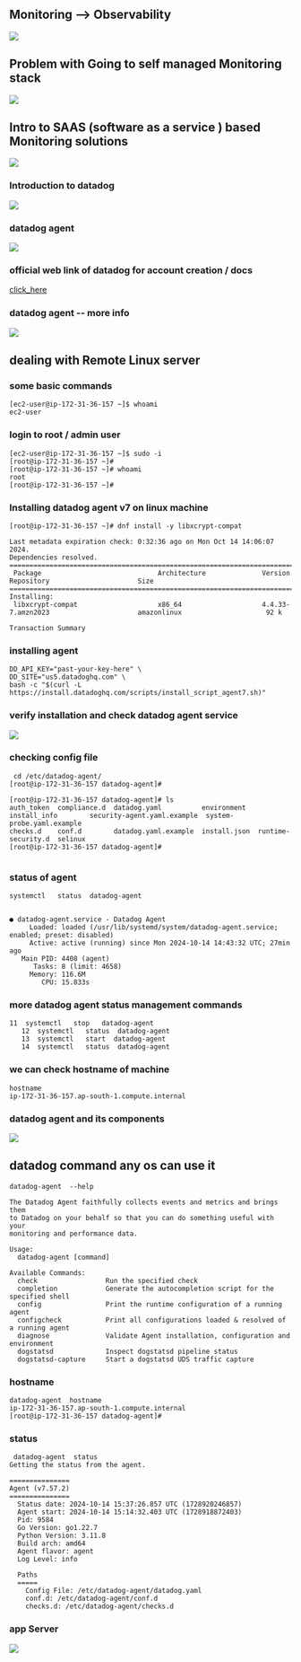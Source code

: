 ## Monitoring --> Observability 

<img src="obs1.png">

## Problem with Going to self managed Monitoring stack 

<img src="monp.png">

## Intro to SAAS (software as a service ) based Monitoring solutions 

<img src="datadog1.png">

### Introduction to datadog 

<img src="datadog2.png">

### datadog agent 

<img src="da.png">

### official web link of datadog for account creation / docs 

[click_here](https://www.datadoghq.com/)


### datadog agent -- more info 

<img src="dd_info.png">

## dealing with Remote Linux server 

### some basic commands 

```
[ec2-user@ip-172-31-36-157 ~]$ whoami
ec2-user

```

### login to root / admin user 

```
[ec2-user@ip-172-31-36-157 ~]$ sudo -i 
[root@ip-172-31-36-157 ~]# 
[root@ip-172-31-36-157 ~]# whoami
root
[root@ip-172-31-36-157 ~]# 

```

### Installing datadog agent v7 on linux machine 

```
[root@ip-172-31-36-157 ~]# dnf install -y libxcrypt-compat

Last metadata expiration check: 0:32:36 ago on Mon Oct 14 14:06:07 2024.
Dependencies resolved.
===========================================================================================================================================
 Package                             Architecture              Version                                Repository                      Size
===========================================================================================================================================
Installing:
 libxcrypt-compat                    x86_64                    4.4.33-7.amzn2023                      amazonlinux                     92 k

Transaction Summary

```

### installing agent 

```
DD_API_KEY="past-your-key-here" \
DD_SITE="us5.datadoghq.com" \
bash -c "$(curl -L https://install.datadoghq.com/scripts/install_script_agent7.sh)"
```

### verify installation  and check datadog agent service 

<img src="dir.png">

### checking config file 

```
 cd /etc/datadog-agent/
[root@ip-172-31-36-157 datadog-agent]# 

[root@ip-172-31-36-157 datadog-agent]# ls
auth_token  compliance.d  datadog.yaml          environment   install_info        security-agent.yaml.example  system-probe.yaml.example
checks.d    conf.d        datadog.yaml.example  install.json  runtime-security.d  selinux
[root@ip-172-31-36-157 datadog-agent]# 


```

### status of agent 

```
systemctl   status  datadog-agent 


● datadog-agent.service - Datadog Agent
     Loaded: loaded (/usr/lib/systemd/system/datadog-agent.service; enabled; preset: disabled)
     Active: active (running) since Mon 2024-10-14 14:43:32 UTC; 27min ago
   Main PID: 4408 (agent)
      Tasks: 8 (limit: 4658)
     Memory: 116.6M
        CPU: 15.833s
```

### more datadog agent status management commands 

```
11  systemctl   stop   datadog-agent 
   12  systemctl   status  datadog-agent 
   13  systemctl   start  datadog-agent 
   14  systemctl   status  datadog-agent 
```

### we can check hostname of machine 

```
hostname
ip-172-31-36-157.ap-south-1.compute.internal

```

### datadog agent and its components 

<img src="compo.png">

## datadog command any os can use it 

```
datadog-agent  --help 

The Datadog Agent faithfully collects events and metrics and brings them
to Datadog on your behalf so that you can do something useful with your
monitoring and performance data.

Usage:
  datadog-agent [command]

Available Commands:
  check                 Run the specified check
  completion            Generate the autocompletion script for the specified shell
  config                Print the runtime configuration of a running agent
  configcheck           Print all configurations loaded & resolved of a running agent
  diagnose              Validate Agent installation, configuration and environment
  dogstatsd             Inspect dogstatsd pipeline status
  dogstatsd-capture     Start a dogstatsd UDS traffic capture

```

### hostname 

```
datadog-agent  hostname
ip-172-31-36-157.ap-south-1.compute.internal
[root@ip-172-31-36-157 datadog-agent]# 
```

### status 

```
 datadog-agent  status 
Getting the status from the agent.

===============
Agent (v7.57.2)
===============
  Status date: 2024-10-14 15:37:26.857 UTC (1728920246857)
  Agent start: 2024-10-14 15:14:32.403 UTC (1728918872403)
  Pid: 9584
  Go Version: go1.22.7
  Python Version: 3.11.8
  Build arch: amd64
  Agent flavor: agent
  Log Level: info

  Paths
  =====
    Config File: /etc/datadog-agent/datadog.yaml
    conf.d: /etc/datadog-agent/conf.d
    checks.d: /etc/datadog-agent/checks.d
```

### app Server 

<img src="apps5.png">

